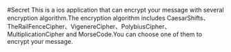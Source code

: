 #Secret
This is a ios application that can encrypt your message with several
encryption algorithm.The encryption algorithm includes CaesarShifts、
TheRailFenceCipher、VigenereCipher、PolybiusCipher、MultiplicationCipher
and MorseCode.You can choose one of them to encrypt your message.